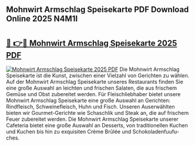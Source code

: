 ## Mohnwirt Armschlag Speisekarte PDF Download Online 2025 N4M1I

# <h2><a href="http://gc844o.nevu.top/?p=Mohnwirt+Armschlag+Speisekarte">🔗 👉🔴 Mohnwirt Armschlag Speisekarte 2025 PDF</a></h2>

[![Mohnwirt Armschlag Speisekarte 2025 PDF](https://i.imgur.com/dBaPXMq.png)](http://gc844o.nevu.top/?p=Mohnwirt+Armschlag+Speisekarte)
Die Mohnwirt Armschlag Speisekarte ist die Kunst, zwischen einer Vielzahl von Gerichten zu wählen. Auf der Mohnwirt Armschlag Speisekarte unseres Restaurants finden Sie eine große Auswahl an leichten und frischen Salaten, die aus frischem Gemüse und Obst zubereitet werden. Für Fleischliebhaber bietet unsere Mohnwirt Armschlag Speisekarte eine große Auswahl an Gerichten: Rindfleisch, Schweinefleisch, Huhn und Fisch. Unseren Auserwählten bieten wir Gourmet-Gerichte wie Schaschlik und Steak an, die auf frischem Feuer zubereitet werden. Die Mohnwirt Armschlag Speisekarte unserer Cafeteria bietet eine große Auswahl an Desserts, von traditionellen Kuchen und Kuchen bis hin zu exquisiten Crème Brûlée und Schokoladenfuufu-ches.
